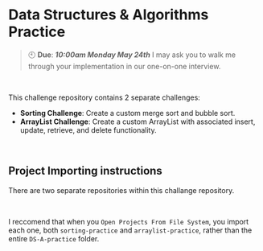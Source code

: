 # Data Structures & Algorithms Practice
> 🕙 **Due**: ***10:00am Monday May 24th*** I may ask you to walk me through your implementation in our one-on-one interview.

<br>

This challenge repository contains 2 separate challenges:

- **Sorting Challenge**: Create a custom merge sort and bubble sort.
- **ArrayList Challenge**:  Create a custom ArrayList with associated insert, update, retrieve, and delete functionality.

<br>

## Project Importing instructions
There are two separate repositories within this challange repository.

<br>

I reccomend that when you `Open Projects From File System`, you import each one, both `sorting-practice` and `arraylist-practice`, rather than the entire `DS-A-practice` folder. 
